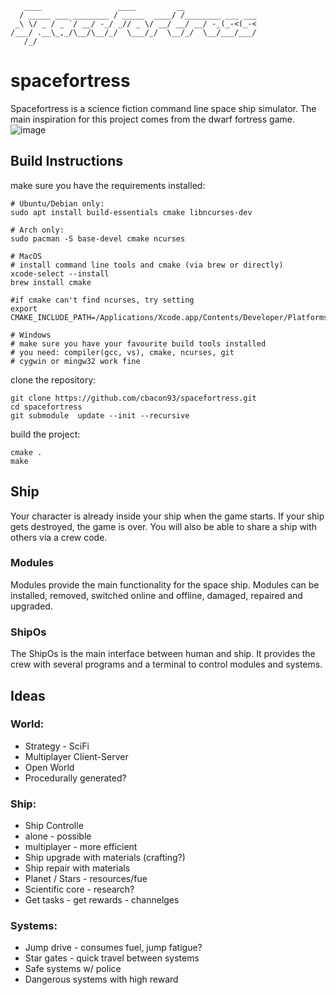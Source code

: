        ____                 ____         __
      / _____ ___ ________ / _____  ____/ /________ ___ ___
     _\ \/ _ / _ `/ __/ -_/ _// _ \/ __/ __/ __/ -_(_-<(_-<
    /___/ .__\_,_/\__/\__/_/  \___/_/  \__/_/  \__/___/___/
       /_/


# spacefortress
Spacefortress is a science fiction command line space ship simulator.
The main inspiration for this project comes from the dwarf fortress game.  
![image](https://user-images.githubusercontent.com/4532320/100347507-c7bcfd80-2fe5-11eb-8ee2-17ef50186a7f.png)

## Build Instructions
make sure you have the requirements installed:
```
# Ubuntu/Debian only:
sudo apt install build-essentials cmake libncurses-dev

# Arch only:
sudo pacman -S base-devel cmake ncurses

# MacOS
# install command line tools and cmake (via brew or directly)
xcode-select --install
brew install cmake

#if cmake can't find ncurses, try setting
export CMAKE_INCLUDE_PATH=/Applications/Xcode.app/Contents/Developer/Platforms/MacOSX.platform/Developer/SDKs/MacOSX.sdk/usr/include

# Windows 
# make sure you have your favourite build tools installed
# you need: compiler(gcc, vs), cmake, ncurses, git
# cygwin or mingw32 work fine
```
clone the repository:
```
git clone https://github.com/cbacon93/spacefortress.git
cd spacefortress
git submodule  update --init --recursive
```
build the project:
```
cmake .
make
```  


## Ship
Your character is already inside your ship when the game starts. If your ship gets destroyed, the game is over. You will also be able to share a ship with others via a crew code.

### Modules
Modules provide the main functionality for the space ship. Modules can be installed, removed,
switched online and offline, damaged, repaired and upgraded.  

### ShipOs
The ShipOs is the main interface between human and ship. It provides the crew with several programs and a terminal to control modules and systems.


## Ideas
### World:
- Strategy - SciFi  
- Multiplayer Client-Server  
- Open World  
- Procedurally generated?  
  
### Ship:
- Ship Controlle 
- alone - possible
- multiplayer - more efficient  
- Ship upgrade with materials (crafting?)
- Ship repair with materials
- Planet / Stars - resources/fue 
- Scientific core - research?
- Get tasks - get rewards - channelges
  
### Systems: 
- Jump drive - consumes fuel, jump fatigue?
- Star gates - quick travel between systems
- Safe systems w/ police
- Dangerous systems with high reward
